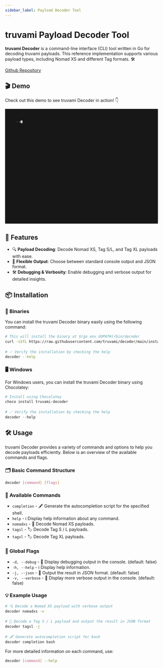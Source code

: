 ```yaml
---
sidebar_label: Payload Decoder Tool
---
```


# truvami Payload Decoder Tool

**truvami Decoder** is a command-line interface (CLI) tool written in Go for decoding truvami payloads. This reference implementation supports various payload types, including Nomad XS and different Tag formats. 🛠️

[Github Repository](https://github.com/truvami/decoder)

## 🎬 Demo

Check out this demo to see truvami Decoder in action! 👇

![Demo](https://raw.githubusercontent.com/truvami/decoder/main/demo.gif)

## 🌟 Features

- 🔍 **Payload Decoding**: Decode Nomad XS, Tag S/L, and Tag XL payloads with ease.
- 📄 **Flexible Output**: Choose between standard console output and JSON format.
- 🛠️ **Debugging & Verbosity**: Enable debugging and verbose output for detailed insights.

## 📦 Installation

### 🔧 Binaries

You can install the truvami Decoder binary easily using the following command:

```zsh
# This will install the binary at $(go env GOPATH)/bin/decoder
curl -sSfL https://raw.githubusercontent.com/truvami/decoder/main/install.sh | sh -s -- -b $(go env GOPATH)/bin

# ✅ Verify the installation by checking the help
decoder --help
```

### 🖥️ Windows

For Windows users, you can install the truvami Decoder binary using Chocolatey:

```powershell
# Install using Chocolatey
choco install truvami-decoder

# ✅ Verify the installation by checking the help
decoder --help
```

## 🛠️ Usage

truvami Decoder provides a variety of commands and options to help you decode payloads efficiently. Below is an overview of the available commands and flags.

### 🗂️ Basic Command Structure

```sh
decoder [command] [flags]
```

### 📝 Available Commands

- `completion` - 🖋️ Generate the autocompletion script for the specified shell.
- `help` - ℹ️ Display help information about any command.
- `nomadxs` - 🧩 Decode Nomad XS payloads.
- `tagsl` - 🏷️ Decode Tag S / L payloads.
- `tagxl` - 🏷️ Decode Tag XL payloads.

### 🚩 Global Flags

- `-d, --debug` - 🐛 Display debugging output in the console. (default: false)
- `-h, --help` - ℹ️ Display help information.
- `-j, --json` - 📄 Output the result in JSON format. (default: false)
- `-v, --verbose` - 📢 Display more verbose output in the console. (default: false)

### 💡 Example Usage

```sh
# 🔍 Decode a Nomad XS payload with verbose output
decoder nomadxs -v

# 📝 Decode a Tag S / L payload and output the result in JSON format
decoder tagsl -j

# 🖋️ Generate autocompletion script for bash
decoder completion bash
```

For more detailed information on each command, use:

```sh
decoder [command] --help
```
